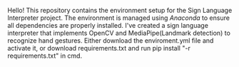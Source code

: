 Hello! This repository contains the environment setup for the Sign Language Interpreter project. The environment is managed using *Anaconda* to ensure all dependencies are properly installed.
I've created a sign language interpreter that implements OpenCV and MediaPipe(Landmark detection) to recognize hand gestures. 
Either download the enviroment.yml file and activate it, or download requirements.txt and run pip install "-r requirements.txt"
 in cmd.
